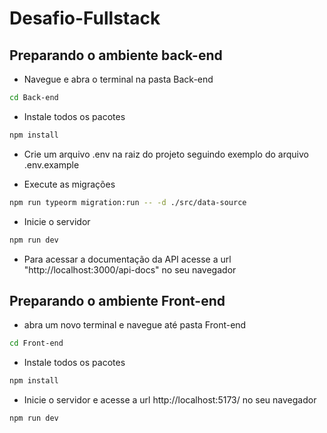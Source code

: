 # Desafio-Fullstack

## Preparando o ambiente back-end

- Navegue e abra o terminal na pasta Back-end

```bash
cd Back-end
```

- Instale todos os pacotes

```bash
npm install
```

- Crie um arquivo .env na raiz do projeto seguindo exemplo do arquivo .env.example

- Execute as migrações

```bash
npm run typeorm migration:run -- -d ./src/data-source
```
- Inicie o servidor

```bash
npm run dev
```

- Para acessar a documentação da API acesse a url "http://localhost:3000/api-docs" no seu navegador 

## Preparando o ambiente Front-end

- abra um novo terminal e navegue até pasta Front-end

```bash
cd Front-end
```

- Instale todos os pacotes

```bash
npm install
```

- Inicie o servidor e acesse a url http://localhost:5173/ no seu navegador

```bash
npm run dev
```

